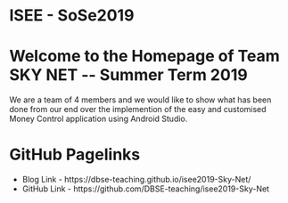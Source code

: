 # ISEE - SoSe2019

# Welcome to the Homepage of Team SKY NET -- Summer Term 2019

We are a team of 4 members and we would like to show what has been done from our end over the implemention of the easy and customised Money Control application using Android Studio.

# GitHub Pagelinks

<ul>
   <li> Blog Link - https://dbse-teaching.github.io/isee2019-Sky-Net/ </li>
   <li> GitHub Link - https://github.com/DBSE-teaching/isee2019-Sky-Net </li>
</ul>

